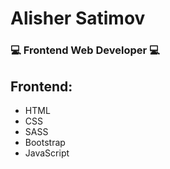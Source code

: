 # Alisher Satimov

### 💻 Frontend Web Developer 💻

## Frontend:

- HTML
- CSS
- SASS
- Bootstrap
- JavaScript
